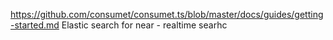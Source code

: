 https://github.com/consumet/consumet.ts/blob/master/docs/guides/getting-started.md
Elastic search for near - realtime searhc